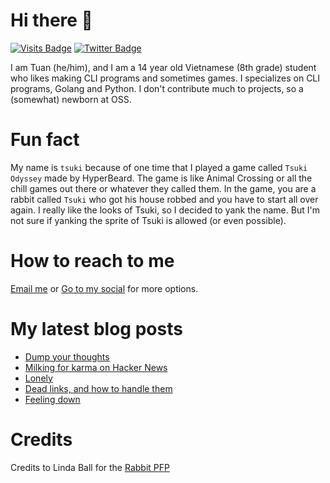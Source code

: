 # Hi there 👋

<!--
**HoangTuan110/HoangTuan110** is a ✨ _special_ ✨ repository because its `README.md` (this file) appears on your GitHub profile.

Here are some ideas to get you started:

- 🔭 I’m currently working on ...
- 🌱 I’m currently learning ...
- 👯 I’m looking to collaborate on ...
- 🤔 I’m looking for help with ...
- 💬 Ask me about ...
- 📫 How to reach me: ...
- 😄 Pronouns: ...
- ⚡ Fun fact: ...
-->

[![Visits Badge](https://badges.pufler.dev/visits/HoangTuan110/HoangTuan110)](https://tsk.bearblog.dev)
[![Twitter Badge](https://img.shields.io/badge/Twitter-Profile-informational?style=flat&logo=twitter&logoColor=white&color=1CA2F1)](https://twitter.com/DangHoangTuan20)

I am Tuan (he/him), and I am a 14 year old Vietnamese (8th grade) student who likes making CLI programs and sometimes games.
I specializes on CLI programs, Golang and Python.
I don't contribute much to projects, so a (somewhat) newborn at OSS.

# Fun fact
My name is `tsuki` because of one time that I played a game called `Tsuki Odyssey` made by HyperBeard. The game is like Animal Crossing or all the chill games out there or whatever they called them. In the game, you are a rabbit called `Tsuki` who got his house robbed and you have to start all over again. I really like the looks of Tsuki, so I decided to yank the name. But I'm not sure if yanking the sprite of Tsuki is allowed (or even possible).

# How to reach to me

[Email me](mailto:danghoangtuan526@protonmail.com) or [Go to my social](https://tsk.bearblog.dev/social-media/) for more options.

# My latest blog posts
<!-- BLOG-POST-LIST:START -->
- [Dump your thoughts](http://tsk.bearblog.dev/dump-your-thoughts/)
- [Milking for karma on Hacker News](http://tsk.bearblog.dev/milking-for-karma-on-hn/)
- [Lonely](http://tsk.bearblog.dev/lonely/)
- [Dead links, and how to handle them](http://tsk.bearblog.dev/dead-links-and-how-to-fix-them/)
- [Feeling down](http://tsk.bearblog.dev/feeling-down/)
<!-- BLOG-POST-LIST:END -->

# Credits

Credits to Linda Ball for the [Rabbit PFP](https://www.asciiart.eu/animals/rabbits)
